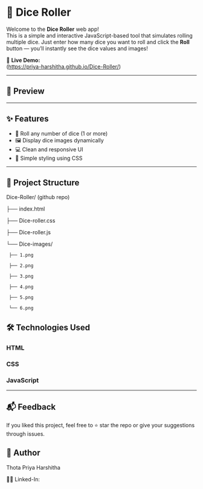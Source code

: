 # 🎲 Dice Roller

Welcome to the **Dice Roller** web app!  
This is a simple and interactive JavaScript-based tool that simulates rolling multiple dice. Just enter how many dice you want to roll and click the **Roll** button — you’ll instantly see the dice values and images!

🔗 **Live Demo:**  
(https://priya-harshitha.github.io/Dice-Roller/)

---

## 📸 Preview



---

## ✨ Features

- 🎯 Roll any number of dice (1 or more)
- 🖼️ Display dice images dynamically
- 💻 Clean and responsive UI
- 🎨 Simple styling using CSS

---

## 📁 Project Structure

Dice-Roller/ (github repo)

├── index.html

├── Dice-roller.css

├── Dice-roller.js

└── Dice-images/ 

     ├── 1.png 
     
     ├── 2.png 
     
     ├── 3.png
     
     ├── 4.png
     
     ├── 5.png 
     
     └── 6.png


## 🛠️ Technologies Used

 ### HTML

 ### CSS

 ### JavaScript

---


## 📬 Feedback

If you liked this project, feel free to ⭐ star the repo or give your suggestions through issues.

## 📌 Author
Thota Priya Harshitha

🧑‍💻 Linked-In: 

